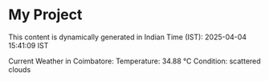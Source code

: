 # My Project

This content is dynamically generated in Indian Time (IST): 2025-04-04 15:41:09 IST


Current Weather in Coimbatore:
Temperature: 34.88 °C
Condition: scattered clouds
